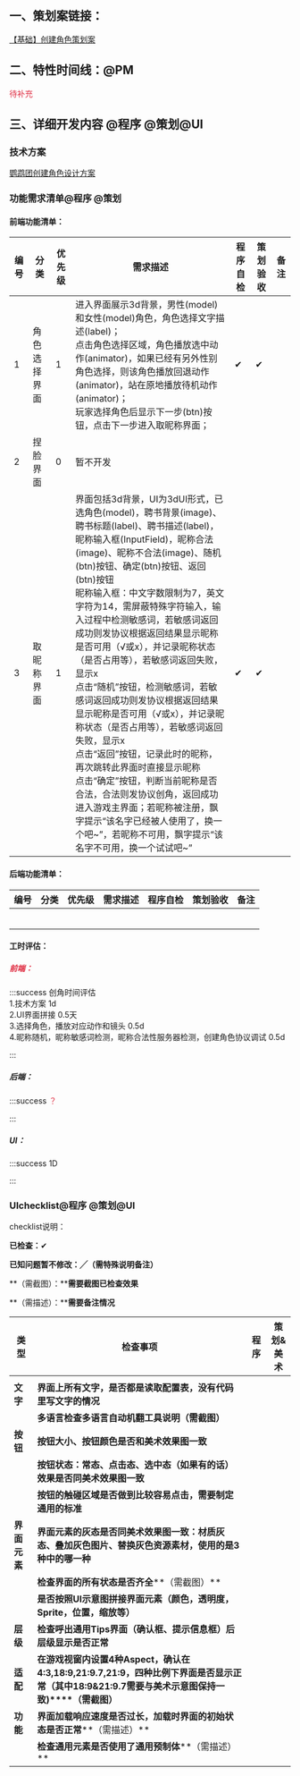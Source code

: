 ## 一、策划案链接：
[【基础】创建角色策划案](https://snh48group.yuque.com/qim4en/xs9kb3/qzu5s1lfndx339nc)

## 二、特性时间线：@PM
<font style="color:#DF2A3F;">待补充</font>

## 三、详细开发内容 @程序 @策划@UI
### 技术方案
[鹦鹉团创建角色设计方案](https://snh48group.yuque.com/lw0nsy/zeet2g/ycydki5zgebbu9u6)

### 功能需求清单@程序 @策划
#### 前端功能清单：
| 编号 | 分类 | 优先级 | 需求描述 | 程序自检 | 策划验收 | 备注 |
| --- | --- | --- | --- | --- | --- | --- |
| 1 | 角色选择界面 | 1 | 进入界面展示3d背景，男性(model)和女性(model)角色，角色选择文字描述(label)；<br/>点击角色选择区域，角色播放选中动作(animator)，如果已经有另外性别角色选择，则该角色播放回退动作(animator)，站在原地播放待机动作(animator)；<br/>玩家选择角色后显示下一步(btn)按钮，点击下一步进入取昵称界面； | ✔ | ✔ | |
| 2 | 捏脸界面 | 0 | 暂不开发 |  | | |
| 3 | 取昵称界面 | 1 | 界面包括3d背景，UI为3dUI形式，已选角色(model)，聘书背景(image)、聘书标题(label)、聘书描述(label)，昵称输入框(InputField)，昵称合法(image)、昵称不合法(image)、随机(btn)按钮、确定(btn)按钮、返回(btn)按钮<br/>昵称输入框：中文字数限制为7，英文字符为14，需屏蔽特殊字符输入，输入过程中检测敏感词，若敏感词返回成功则发协议根据返回结果显示昵称是否可用（√或x），并记录昵称状态（是否占用等），若敏感词返回失败，显示x<br/>点击“随机”按钮，检测敏感词，若敏感词返回成功则发协议根据返回结果显示昵称是否可用（√或x），并记录昵称状态（是否占用等），若敏感词返回失败，显示x<br/>点击“返回”按钮，记录此时的昵称，再次跳转此界面时直接显示昵称<br/>点击“确定”按钮，判断当前昵称是否合法，合法则发协议创角，返回成功进入游戏主界面；若昵称被注册，飘字提示“该名字已经被人使用了，换一个吧~”，若昵称不可用，飘字提示“该名字不可用，换一个试试吧~” | ✔ | ✔ | |


#### 后端功能清单：
| 编号 | 分类 | 优先级 | 需求描述 | 程序自检 | 策划验收 | 备注 |
| --- | --- | --- | --- | --- | --- | --- |
|  |  |  |  |  | | |
|  | |  |  |  | | |
|  |  |  |  |  | | |
|  | |  |  |  | | |
|  | |  |  |  | | |
|  | |  |  |  | | |


#### 工时评估：
##### <font style="color:#DF2A3F;">前端：</font>
:::success
 创角时间评估  
1.技术方案 1d  
2.UI界面拼接 0.5天  
3.选择角色，播放对应动作和镜头 0.5d  
4.昵称随机，昵称敏感词检测，昵称合法性服务器检测，创建角色协议调试 0.5d  

:::

##### 后端：
:::success
<font style="color:#DF2A3F;">？</font>

:::

##### UI：
:::success
1D

:::

### UIchecklist@程序 @策划@UI
checklist说明：

**已检查：**✔

**已知问题暂不修改：╱（需特殊说明备注）**

**（需截图）：****需要截图已检查效果**

**（需描述）：****需要备注情况**

| **类型** | **检查事项** | **程序** | **策划&美术** |
| --- | --- | --- | --- |
| | | | |
| **文字** | **界面上所有文字，是否都是读取配置表，没有代码里写文字的情况** | | |
| | **多语言检查****多语言自动机翻工具说明****（需截图）** | | |
| **按钮** | **按钮大小、按钮颜色是否和美术效果图一致** | | |
| | **按钮状态：常态、点击态、选中态（如果有的话）效果是否同美术效果图一致** | | |
| | **按钮的触碰区域是否做到比较容易点击，需要制定通用的标准** | | |
| **界面元素** | **界面元素的灰态是否同美术效果图一致：材质灰态、叠加灰色图片、替换灰色资源素材，使用的是3种中的哪一种** | | |
| | **检查界面的所有状态是否齐全****（需截图）** | | |
| | **是否按照UI示意图拼接界面元素（颜色，透明度，Sprite，位置，缩放等）** | | |
| **层级** | **检查呼出通用Tips界面（确认框、提示信息框）后层级显示是否正常** | | |
| **适配** | **在游戏视窗内设置4种Aspect，确认在4:3,18:9,21:9.7,21:9，四种比例下界面是否显示正常（其中18:9&21:9.7需要与美术示意图保持一致)****（需截图）** | | |
| **功能** | **界面加载响应速度是否过长，加载时界面的初始状态是否正常****（需描述）** | | |
| | **检查通用元素是否使用了通用预制体****（需描述）** | | |






